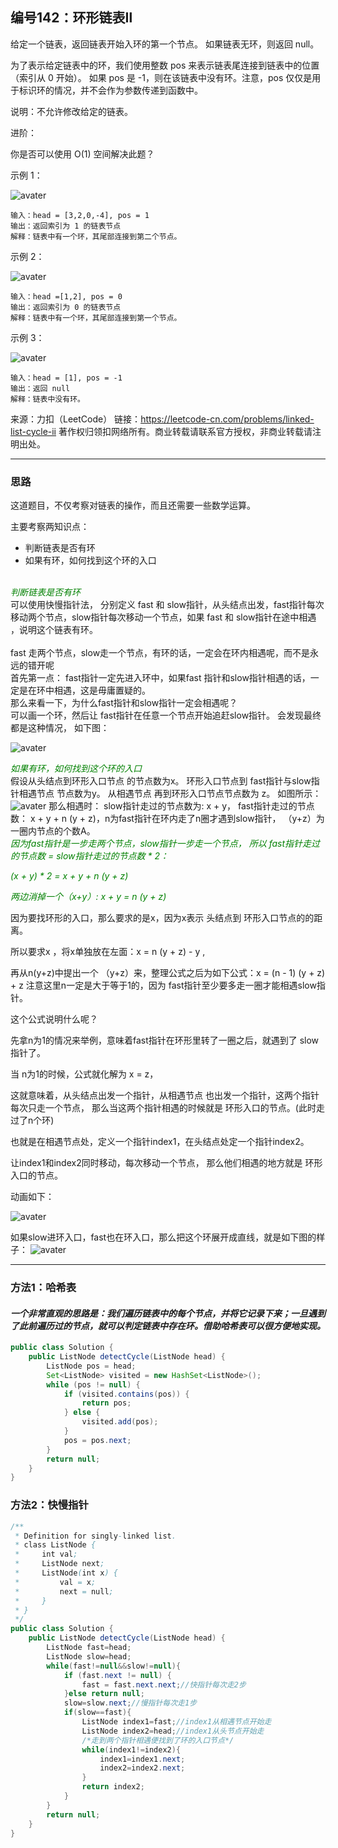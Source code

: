 ## 编号142：环形链表Ⅱ

给定一个链表，返回链表开始入环的第一个节点。 如果链表无环，则返回 null。

为了表示给定链表中的环，我们使用整数 pos 来表示链表尾连接到链表中的位置（索引从 0 开始）。 如果 pos 是 -1，则在该链表中没有环。注意，pos 仅仅是用于标识环的情况，并不会作为参数传递到函数中。

说明：不允许修改给定的链表。

进阶：

你是否可以使用 O(1) 空间解决此题？

示例 1：

![avater](https://assets.leetcode-cn.com/aliyun-lc-upload/uploads/2018/12/07/circularlinkedlist.png)

```
输入：head = [3,2,0,-4], pos = 1
输出：返回索引为 1 的链表节点
解释：链表中有一个环，其尾部连接到第二个节点。
```
示例 2：

![avater](https://assets.leetcode-cn.com/aliyun-lc-upload/uploads/2018/12/07/circularlinkedlist_test2.png)

```
输入：head =[1,2], pos = 0
输出：返回索引为 0 的链表节点
解释：链表中有一个环，其尾部连接到第一个节点。
```
示例 3：

![avater](https://assets.leetcode-cn.com/aliyun-lc-upload/uploads/2018/12/07/circularlinkedlist_test3.png)

```
输入：head = [1], pos = -1
输出：返回 null
解释：链表中没有环。
```

来源：力扣（LeetCode）
链接：https://leetcode-cn.com/problems/linked-list-cycle-ii
著作权归领扣网络所有。商业转载请联系官方授权，非商业转载请注明出处。

---
### 思路
这道题目，不仅考察对链表的操作，而且还需要一些数学运算。

主要考察两知识点：

* 判断链表是否有环
* 如果有环，如何找到这个环的入口

</br><span style="color:green">*判断链表是否有环*</span>
</br>可以使用快慢指针法， 分别定义 fast 和 slow指针，从头结点出发，fast指针每次移动两个节点，slow指针每次移动一个节点，如果 fast 和 slow指针在途中相遇 ，说明这个链表有环。
</br></br>fast 走两个节点，slow走一个节点，有环的话，一定会在环内相遇呢，而不是永远的错开呢
</br>首先第一点： fast指针一定先进入环中，如果fast 指针和slow指针相遇的话，一定是在环中相遇，这是毋庸置疑的。
</br>那么来看一下，为什么fast指针和slow指针一定会相遇呢？
</br>可以画一个环，然后让 fast指针在任意一个节点开始追赶slow指针。
会发现最终都是这种情况， 如下图：

![avater](https://camo.githubusercontent.com/a34c992347976733ef3a34e19202a2248ef6b72a24f55f08bd27aa51dbaedc55/68747470733a2f2f747661312e73696e61696d672e636e2f6c617267652f30303865476d5a456c7931676f6f3478676c6b397967333066733062367530782e676966)

<span style="color:green">*如果有环，如何找到这个环的入口*</span>
</br>假设从头结点到环形入口节点 的节点数为x。 环形入口节点到 fast指针与slow指针相遇节点 节点数为y。 从相遇节点 再到环形入口节点节点数为 z。 如图所示：
![avater](https://camo.githubusercontent.com/0c6e7f151c5324fca67245440e3f15d76209496a3744604287feff7226645f4e/68747470733a2f2f696d672d626c6f672e6373646e696d672e636e2f32303231303331383136323933383339372e706e67)
那么相遇时： slow指针走过的节点数为: x + y， fast指针走过的节点数： x + y + n (y + z)，n为fast指针在环内走了n圈才遇到slow指针， （y+z）为 一圈内节点的个数A。
</br><span style="color:green">*因为fast指针是一步走两个节点，slow指针一步走一个节点， 所以 fast指针走过的节点数 = slow指针走过的节点数 * 2：*</span>

<span style="color:green">*(x + y) * 2 = x + y + n (y + z)*</span>

<span style="color:green">*两边消掉一个（x+y）: x + y = n (y + z)*</span>

因为要找环形的入口，那么要求的是x，因为x表示 头结点到 环形入口节点的的距离。

所以要求x ，将x单独放在左面：x = n (y + z) - y ,

再从n(y+z)中提出一个 （y+z）来，整理公式之后为如下公式：x = (n - 1) (y + z) + z 注意这里n一定是大于等于1的，因为 fast指针至少要多走一圈才能相遇slow指针。

这个公式说明什么呢？

先拿n为1的情况来举例，意味着fast指针在环形里转了一圈之后，就遇到了 slow指针了。

当 n为1的时候，公式就化解为 x = z，

这就意味着，从头结点出发一个指针，从相遇节点 也出发一个指针，这两个指针每次只走一个节点， 那么当这两个指针相遇的时候就是 环形入口的节点。(此时走过了n个环)

也就是在相遇节点处，定义一个指针index1，在头结点处定一个指针index2。

让index1和index2同时移动，每次移动一个节点， 那么他们相遇的地方就是 环形入口的节点。

动画如下：

![avater](https://camo.githubusercontent.com/1b5bd012c476c747f6b783fa53a5f5a7cc50ef750ddbc40177b44043198650e5/68747470733a2f2f747661312e73696e61696d672e636e2f6c617267652f30303865476d5a456c7931676f6f3538676175696467333066773062693471722e676966)

如果slow进环入口，fast也在环入口，那么把这个环展开成直线，就是如下图的样子：
![avater](https://camo.githubusercontent.com/59852323777b9828df5b584d701e9639099565298ca72a06d5aac0110074a723/68747470733a2f2f696d672d626c6f672e6373646e696d672e636e2f323032313033313831363530333236362e706e67)

---
### 方法1：哈希表
#### *一个非常直观的思路是：我们遍历链表中的每个节点，并将它记录下来；一旦遇到了此前遍历过的节点，就可以判定链表中存在环。借助哈希表可以很方便地实现。*
```java
public class Solution {
    public ListNode detectCycle(ListNode head) {
        ListNode pos = head;
        Set<ListNode> visited = new HashSet<ListNode>();
        while (pos != null) {
            if (visited.contains(pos)) {
                return pos;
            } else {
                visited.add(pos);
            }
            pos = pos.next;
        }
        return null;
    }
}
```

### 方法2：快慢指针
```java
/**
 * Definition for singly-linked list.
 * class ListNode {
 *     int val;
 *     ListNode next;
 *     ListNode(int x) {
 *         val = x;
 *         next = null;
 *     }
 * }
 */
public class Solution {
    public ListNode detectCycle(ListNode head) {
        ListNode fast=head;
        ListNode slow=head;
        while(fast!=null&&slow!=null){
            if (fast.next != null) {
                fast = fast.next.next;//快指针每次走2步
            }else return null;
            slow=slow.next;//慢指针每次走1步
            if(slow==fast){
                ListNode index1=fast;//index1从相遇节点开始走
                ListNode index2=head;//index1从头节点开始走
                /*走到两个指针相遇便找到了环的入口节点*/
                while(index1!=index2){
                    index1=index1.next;
                    index2=index2.next;
                }
                return index2;
            }
        }
        return null;
    }
}
```